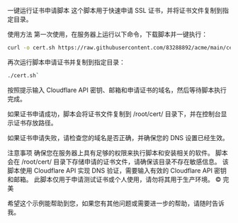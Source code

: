 一键运行证书申请脚本
这个脚本用于快速申请 SSL 证书，并将证书文件复制到指定目录。

使用方法
第一次使用，在服务器上运行以下命令，下载脚本并一键执行：

```bash
curl -o cert.sh https://raw.githubusercontent.com/83288892/acme/main/cert.sh && chmod +x cert.sh && ./cert.sh
```
再次运行脚本申请证书并复制到指定目录：

```bash
./cert.sh`
```

按照提示输入 Cloudflare API 密钥、邮箱和申请证书的域名，然后等待脚本执行完成。

如果证书申请成功，脚本会将证书文件复制到 /root/cert/ 目录下，并在控制台显示证书存放路径。

如果证书申请失败，请检查您的域名是否正确，并确保您的 DNS 设置已经生效。

注意事项
确保您在服务器上具有足够的权限来执行脚本和安装相关的软件。
脚本会在 /root/cert/ 目录下存储申请的证书文件，请确保该目录不存在敏感信息。
该脚本使用 Cloudflare API 实现 DNS 验证，需要输入有效的 Cloudflare API 密钥和邮箱。
此脚本仅用于申请测试证书或个人使用，请勿将其用于生产环境。
© 完美

希望这个示例能帮助到您，如果您有其他问题或需要进一步的帮助，请随时告诉我。 
